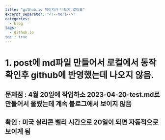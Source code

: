 ```yaml
---
title: "github.io 페이지가 나오지 않아요"
excerpt_separator: "<!--more-->"
categories:
  - blog
tags:
  - github.io
toc : true
---
```


# 1. post에 md파일 만들어서 로컬에서 동작 확인후 github에 반영했는데 나오지 않음.

## 문제점 : 4월 20일에 작업하소 2023-04-20-test.md로 만들어서 올렸는데 계속 블로그에서 보이지 않음

## 확인 : 미국 실리콘 벨리 시간으로 20일이 되면 자동적으로 보이게 됨
